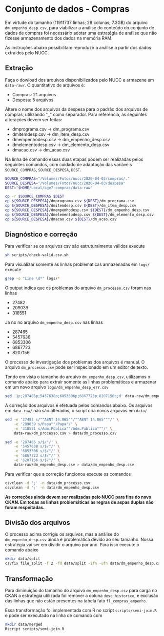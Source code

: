 # Conjunto de dados - Compras

Em virtude do tamanho (11911737 linhas; 28 colunas; 7.3GB) do arquivo `dm_empenho_desp.csv`, para viabilizar a análise do conteúdo do conjunto de dados de compras foi necessário adotar uma estratégia de análise que não fizesse armazenamento dos dados na memória RAM.

As instruções abaixo possibilitam reproduzir a análise a partir dos dados extraídos pelo NUCC.

## Extração

Faça o dowload dos arquivos disponibilizados pelo NUCC e armazene em `data-raw/`. O quantitativo de arquivos é:

* Compras: 21 arquivos
* Despesa: 5 arquivos

Altere o nome dos arquivos da despesa para o padrão dos arquivos de compras, utilizando "_" como separador. Para referência, as seguintes alterações devem ser feitas:

* dmprograma.csv -> dm_programa.csv
* dmitemdesp.csv -> dm_item_desp.csv
* dmempenhodesp.csv -> dm_empenho_desp.csv
* dmelementodesp.csv -> dm_elemento_desp.csv
* dmacao.csv -> dm_acao.csv

Na linha de comando essas duas etapas podem ser realizadas pelos seguintes comandos, com cuidado de adaptação das variáveis `SOURCE_COMPRAS`, `SOURCE_DESPESA`, `DEST`.

```sh
SOURCE_COMPRAS="/Volumes/Fotos/nucc/2020-04-03/compras/."
SOURCE_DESPESA="/Volumes/Fotos/nucc/2020-04-03/despesa"
DEST="$HOME/Local/age7-compras/data-raw"

cp -r $SOURCE_COMPRAS $DEST
cp ${SOURCE_DESPESA}/dmprograma.csv ${DEST}/dm_programa.csv
cp ${SOURCE_DESPESA}/dmitemdesp.csv ${DEST}/dm_item_desp.csv
cp ${SOURCE_DESPESA}/dmempenhodesp.csv ${DEST}/dm_empenho_desp.csv
cp ${SOURCE_DESPESA}/dmelementodesp.csv ${DEST}/dm_elemento_desp.csv
cp ${SOURCE_DESPESA}/dmacao.csv ${DEST}/dm_acao.csv
```

## Diagnóstico e correção

Para verificar se os arquivos csv são estruturalmente válidos execute

```sh
sh scripts/check-valid-csv.sh
```

Para visualizar somente as linhas problematicas armazenadas em `logs/` execute

```sh
grep -o "Line \d*" logs/*
```

O output indica que os problemas do arquivo `dm_processo.csv` foram nas linhas 

* 27482
* 209039
* 318551

Já no no arquivo `dm_empenho_desp.csv` nas linhas 

* 287465
* 5457638
* 6853306
* 6867723
* 8207156

O processo de investigação dos problemas dos arquivos é manual. 
O arquivo `dm_processo.csv` pode ser inspecionado em um editor de texto. 

Tendo em vista o tamanho do arquivo `dm_empenho_desp.csv`, utilizamos o comando abaixo para extrair somente as linhas problemáticas e armazenar em um novo arquivo `logs/dm_empenho_desp_err.csv`

```sh
sed '1p;287465p;5457638p;6853306p;6867723p;8207156q;d' data-raw/dm_empenho_desp.csv > logs/dm_empenho_desp_err.csv
```

A correção dos arquivos é efetuada pelos comandos abaixo. Os arquivos em `data-raw/` não são alterados, o script cria novos arquivos em `data/`

```sh
sed -e '27482 s/""ABNT 14.865""/""ABNT 14.865"""/' \
    -e '209039 s/Papa""/Papa"/' \
    -e '318551 s/Adm.Pública""/Adm.Pública"""/' \
    data-raw/dm_processo.csv > data/dm_processo.csv

sed -e '287465 s/$/"/' \
    -e '5457638 s/$/"/' \
    -e '6853306 s/$/"/' \
    -e '6867723 s/$/"/' \
    -e '8207156 s/$/"/' \
    data-raw/dm_empenho_desp.csv > data/dm_empenho_desp.csv
```

Para verificar que a correção funcionou execute os comandos

```sh
csvclean -d ';' -n data/dm_processo.csv
csvclean -d ';' -n data/dm_empenho_desp.csv
```

__As correções ainda devem ser realizadas pelo NUCC para fins do novo CKAN. Em todas as linhas problemáticas as regras de aspas duplas não foram respeitadas.__

## Divisão dos arquivos

O processo acima corrigiu os arquivos, mas a análise do `dm_empenho_desp.csv` ainda é problemática devido ao seu tamanho.
Nossa estratégia vai ser em dividir o arquivo por ano. 
Para isso execute o comando abaixo

```sh
mkdir data/split
csvfix file_split -f 2 -fd data/split -ifn -ufn data/dm_empenho_desp.csv
```

## Transformação

Para diminuição do tamanho do arquivo `dm_empenho_desp.csv` para carga no CKAN a estratégia utilizada foi remover a coluna `desc_historico`, e exclusão das linhas que não estão presentes na tabela fato `fl_compras_empenho`.

Essa transformação foi implementada com R no script `scripts/semi-join.R` e pode ser executado na linha de comando com

```sh
mkdir data/merged
Rscript scripts/semi-join.R
```
